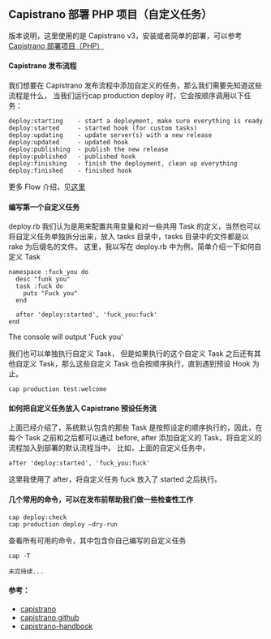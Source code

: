 ## Capistrano 部署 PHP 项目（自定义任务）

版本说明，这里使用的是 Capistrano v3，安装或者简单的部署，可以参考 [Capistrano 部署项目（PHP）](https://github.com/emanci/deploy-practices/blob/master/capistrano.md)

#### Capistrano 发布流程
我们想要在 Capistrano 发布流程中添加自定义的任务，那么我们需要先知道这些流程是什么，
当我们运行cap production deploy 时，它会按顺序调用以下任务：
```code
deploy:starting    - start a deployment, make sure everything is ready
deploy:started     - started hook (for custom tasks)
deploy:updating    - update server(s) with a new release
deploy:updated     - updated hook
deploy:publishing  - publish the new release
deploy:published   - published hook
deploy:finishing   - finish the deployment, clean up everything
deploy:finished    - finished hook
```
更多 Flow 介绍，见[这里](http://capistranorb.com/documentation/getting-started/flow)

#### 编写第一个自定义任务
deploy.rb 我们认为是用来配置共用变量和对一些共用 Task 的定义，当然也可以将自定义任务单独拆分出来，放入 tasks 目录中，tasks 目录中的文件都是以 rake 为后缀名的文件。
这里，我以写在 deploy.rb 中为例，简单介绍一下如何自定义 Task
```code
namespace :fuck_you do
  desc "funk you"
  task :fuck do
    puts "Fuck you"
  end

  after 'deploy:started', 'fuck_you:fuck'
end
```

The console will output 'Fuck you'

我们也可以单独执行自定义 Task， 但是如果执行的这个自定义 Task 之后还有其他自定义 Task，那么这些自定义 Task 也会按顺序执行，直到遇到预设 Hook 为止。
```code
cap production test:welcome
```

#### 如何把自定义任务放入 Capistrano 预设任务流
上面已经介绍了，系统默认包含的那些 Task 是按照设定的顺序执行的，因此，在每个 Task 之前和之后都可以通过 before, after 添加自定义的 Task，将自定义的流程加入到部署的默认流程当中。
比如，上面的自定义任务中，
```code
after 'deploy:started', 'fuck_you:fuck'
```
这里我使用了 after，将自定义任务 fuck 放入了 started 之后执行。

#### 几个常用的命令，可以在发布前帮助我们做一些检查性工作
```code
cap deploy:check
cap production deploy —dry-run
```

查看所有可用的命令，其中包含你自己编写的自定义任务
```code
cap -T
```

```code
未完待续...
```

#### 参考：
 - [capistrano](http://capistranorb.com)
 - [capistrano github](https://github.com/capistrano/capistrano)
 - [capistrano-handbook](https://github.com/leehambley/capistrano-handbook)
